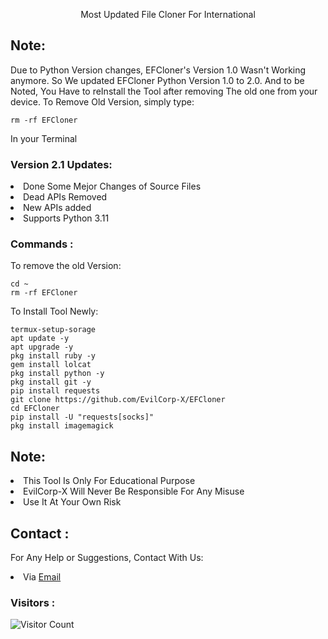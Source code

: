 <p align="center">Most Updated File Cloner For International </p>

## Note:
Due to Python Version changes, EFCloner's Version 1.0 Wasn't Working anymore. So We updated EFCloner Python Version 1.0 to 2.0. And to be Noted, You Have to reInstall the Tool after removing The old one from your device. To Remove Old Version, simply type:
``` shell script
rm -rf EFCloner
```
In your Terminal

### Version 2.1 Updates:
<li>Done Some Mejor Changes of Source Files</li>
<li>Dead APIs Removed</li>
<li>New APIs added</li>
<li>Supports Python 3.11</li>

### Commands :
To remove the old Version:
``` shell script
cd ~
rm -rf EFCloner
```
To Install Tool Newly:

``` shell script
termux-setup-sorage
apt update -y
apt upgrade -y
pkg install ruby -y
gem install lolcat
pkg install python -y
pkg install git -y
pip install requests
git clone https://github.com/EvilCorp-X/EFCloner
cd EFCloner
pip install -U "requests[socks]"
pkg install imagemagick
```

## Note:
<li>This Tool Is Only For Educational Purpose</li>
<li>EvilCorp-X Will Never Be Responsible For Any Misuse</li>
<li>Use It At Your Own Risk</li>

## Contact :
For Any Help or Suggestions, Contact With Us:
<li> Via <a href="mailto: mr.soul1021@gmail.com">Email</a>


### Visitors :

![Visitor Count](https://profile-counter.glitch.me/EvilCorp-X/count.svg)
